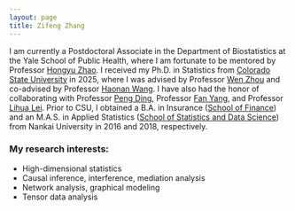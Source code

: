 ```yaml
---
layout: page
title: Zifeng Zhang
---
```

 
I am currently a Postdoctoral Associate in the Department of Biostatistics at the Yale School of Public Health, where I am fortunate to be mentored by Professor [Hongyu Zhao](https://zhaocenter.org/team.html). I received my Ph.D. in Statistics from [Colorado State University](https://statistics.colostate.edu/) in 2025, where I was advised by Professor [Wen Zhou](https://wp.nyu.edu/rczw/) and co-advised by Professor [Haonan Wang](https://www.stat.colostate.edu/~wanghn/). I have also had the honor of collaborating with Professor [Peng Ding](https://sites.google.com/site/pengdingpku/), Professor [Fan Yang](https://ymsc.tsinghua.edu.cn/en/info/1031/2335.htm), and Professor [Lihua Lei](https://lihualei71.github.io/). Prior to CSU, I obtained a B.A. in Insurance ([School of Finance](https://finance.nankai.edu.cn/)) and an M.A.S. in Applied Statistics ([School of Statistics and Data Science](https://stat.nankai.edu.cn/)) from Nankai University in 2016 and 2018, respectively.


### My research interests:
* High-dimensional statistics  
* Causal inference, interference, mediation analysis  
* Network analysis, graphical modeling  
* Tensor data analysis
